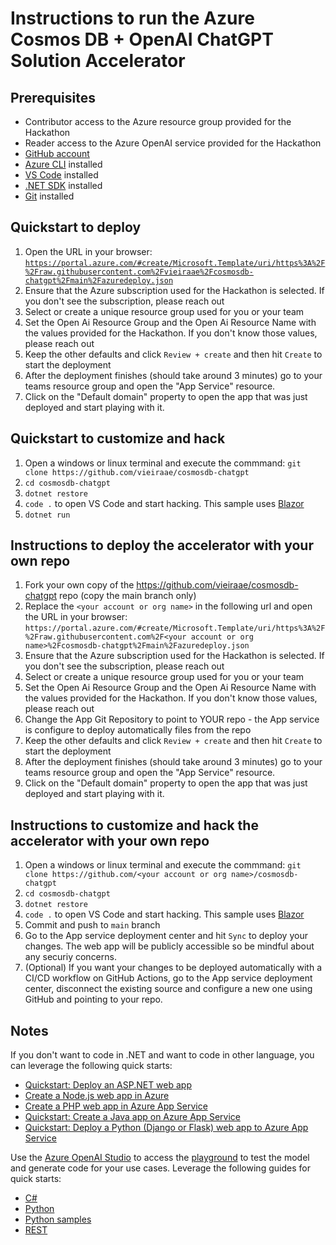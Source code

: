 # Instructions to run the Azure Cosmos DB + OpenAI ChatGPT Solution Accelerator

## Prerequisites
- Contributor access to the Azure resource group provided for the Hackathon
- Reader access to the Azure OpenAI service provided for the Hackathon
- [GitHub account](https://github.com/join)
- [Azure CLI](https://learn.microsoft.com/en-us/cli/azure/install-azure-cli) installed
- [VS Code](https://code.visualstudio.com/Download) installed
- [.NET SDK](https://dotnet.microsoft.com/en-us/download) installed
- [Git](https://git-scm.com/book/en/v2/Getting-Started-Installing-Git) installed 

## Quickstart to deploy
1. Open the URL in your browser: [`https://portal.azure.com/#create/Microsoft.Template/uri/https%3A%2F%2Fraw.githubusercontent.com%2Fvieiraae%2Fcosmosdb-chatgpt%2Fmain%2Fazuredeploy.json`](https://portal.azure.com/#create/Microsoft.Template/uri/https%3A%2F%2Fraw.githubusercontent.com%2Fvieiraae%2Fcosmosdb-chatgpt%2Fmain%2Fazuredeploy.json)
2. Ensure that the Azure subscription used for the Hackathon is selected. If you don't see the subscription, please reach out
3. Select or create a unique resource group used for you or your team
4. Set the Open Ai Resource Group and the Open Ai Resource Name with the values provided for the Hackathon. If you don't know those values, please reach out
5. Keep the other defaults and click `Review + create` and then hit `Create` to start the deployment
6. After the deployment finishes (should take around 3 minutes) go to your teams resource group and open the "App Service" resource.
7. Click on the "Default domain" property to open the app that was just deployed and start playing with it.

## Quickstart to customize and hack
1. Open a windows or linux terminal and execute the commmand: `git clone https://github.com/vieiraae/cosmosdb-chatgpt`
2. `cd cosmosdb-chatgpt`
3. `dotnet restore`
4. `code .` to open VS Code and start hacking. This sample uses [Blazor](https://dotnet.microsoft.com/en-us/apps/aspnet/web-apps/blazor) 
5. `dotnet run`

## Instructions to deploy the accelerator with your own repo
1. Fork your own copy of the https://github.com/vieiraae/cosmosdb-chatgpt repo (copy the main branch only)
2. Replace the `<your account or org name>` in the following url and open the URL in your browser: `https://portal.azure.com/#create/Microsoft.Template/uri/https%3A%2F%2Fraw.githubusercontent.com%2F<your account or org name>%2Fcosmosdb-chatgpt%2Fmain%2Fazuredeploy.json`
3. Ensure that the Azure subscription used for the Hackathon is selected. If you don't see the subscription, please reach out
4. Select or create a unique resource group used for you or your team
5. Set the Open Ai Resource Group and the Open Ai Resource Name with the values provided for the Hackathon. If you don't know those values, please reach out
6. Change the App Git Repository to point to YOUR repo - the App service is configure to deploy automatically files from the repo
7. Keep the other defaults and click `Review + create` and then hit `Create` to start the deployment
8. After the deployment finishes (should take around 3 minutes) go to your teams resource group and open the "App Service" resource.
9. Click on the "Default domain" property to open the app that was just deployed and start playing with it.

## Instructions to customize and hack the accelerator with your own repo
1. Open a windows or linux terminal and execute the commmand: `git clone https://github.com/<your account or org name>/cosmosdb-chatgpt`
2. `cd cosmosdb-chatgpt`
3. `dotnet restore`
4. `code .` to open VS Code and start hacking. This sample uses [Blazor](https://dotnet.microsoft.com/en-us/apps/aspnet/web-apps/blazor) 
6. Commit and push to `main` branch
7. Go to the App service deployment center and hit `Sync` to deploy your changes. The web app will be publicly accessible so be mindful about any securiy concerns.
8. (Optional) If you want your changes to be deployed automatically with a CI/CD workflow on GitHub Actions, go to the App service deployment center, disconnect the existing source and configure a new one using GitHub and pointing to your repo.

## Notes
If you don't want to code in .NET and want to code in other language, you can leverage the following quick starts:
- [Quickstart: Deploy an ASP.NET web app](https://learn.microsoft.com/en-us/azure/app-service/quickstart-dotnetcore?pivots=development-environment-vscode&tabs=net70)
- [Create a Node.js web app in Azure](https://learn.microsoft.com/en-us/azure/app-service/quickstart-nodejs?pivots=development-environment-vscode&tabs=linux)
- [Create a PHP web app in Azure App Service](https://learn.microsoft.com/en-us/azure/app-service/quickstart-php?pivots=platform-linux&tabs=cli)
- [Quickstart: Create a Java app on Azure App Service](https://learn.microsoft.com/en-us/azure/app-service/quickstart-java?pivots=platform-linux-development-environment-maven&tabs=javase)
- [Quickstart: Deploy a Python (Django or Flask) web app to Azure App Service](https://learn.microsoft.com/en-us/azure/app-service/quickstart-python?tabs=flask%2Cwindows%2Cazure-cli%2Cvscode-deploy%2Cdeploy-instructions-azportal%2Cterminal-bash%2Cdeploy-instructions-zip-azcli)

Use the [Azure OpenAI Studio](https://oai.azure.com/) to access the [playground](https://learn.microsoft.com/en-us/azure/cognitive-services/openai/chatgpt-quickstart?pivots=programming-language-studio&tabs=command-line) to test the model and generate code for your use cases. Leverage the following guides for quick starts:
- [C#](https://learn.microsoft.com/en-us/azure/cognitive-services/openai/chatgpt-quickstart?pivots=programming-language-csharp&tabs=command-line)
- [Python](https://learn.microsoft.com/en-us/azure/cognitive-services/openai/chatgpt-quickstart?pivots=programming-language-python&tabs=command-line)
- [Python samples](https://github.com/Azure-Samples/openai)
- [REST](https://learn.microsoft.com/en-us/azure/cognitive-services/openai/chatgpt-quickstart?pivots=rest-api&tabs=command-line)
